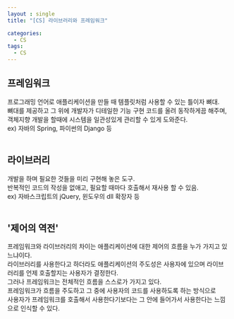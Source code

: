 ```yaml
---
layout : single
title: "[CS] 라이브러리와 프레임워크"

categories:
  - CS
tags:
  - CS
---
```


  
##  프레임워크

프로그래밍 언어로 애플리케이션을 만들 때 템플릿처럼 사용할 수 있는 틀이자 뼈대.<br>뼈대를 제공하고 그 위에 개발자가 디테일한 기능 구현 코드를 올려 동작하게끔 해주며,<br>객체지향 개발을 할때에 시스템을 일관성있게 관리할 수 있게 도와준다.<br>ex) 자바의 Spring, 파이썬의 Django 등<br><br>

  
##  라이브러리

개발을 하며 필요한 것들을 미리 구현해 놓은 도구.<br>반복적인 코드의 작성을 없애고, 필요할 때마다 호출해서 재사용 할 수 있음.<br>ex) 자바스크립트의 jQuery, 윈도우의 dll 확장자 등<br><br>

##  '제어의 역전'

프레임워크와 라이브러리의 차이는 애플리케이션에 대한 제어의 흐름을 누가 가지고 있느냐이다.<br>라이브러리를 사용한다고 하더라도 애플리케이션의 주도성은 사용자에 있으며 라이브러리를 언제 호출할지는 사용자가 결정한다.<br>그러나 프레임워크는 전체적인 흐름을 스스로가 가지고 있다.<br>프레임워크가 흐름을 주도하고 그 중에 사용자의 코드를 사용하도록 하는 방식으로<br>사용자가 프레임워크를 호출해서 사용한다기보다는 그 안에 들어가서 사용한다는 느낌으로 인식할 수 있다.
